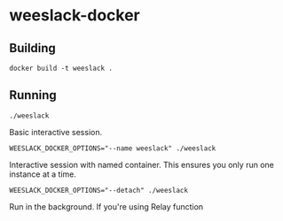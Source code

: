# weeslack-docker

## Building

`docker build -t weeslack .`

## Running

`./weeslack`

Basic interactive session.

`WEESLACK_DOCKER_OPTIONS="--name weeslack" ./weeslack`

Interactive session with named container. This ensures you only run
one instance at a time.

`WEESLACK_DOCKER_OPTIONS="--detach" ./weeslack`

Run in the background. If you're using Relay function
